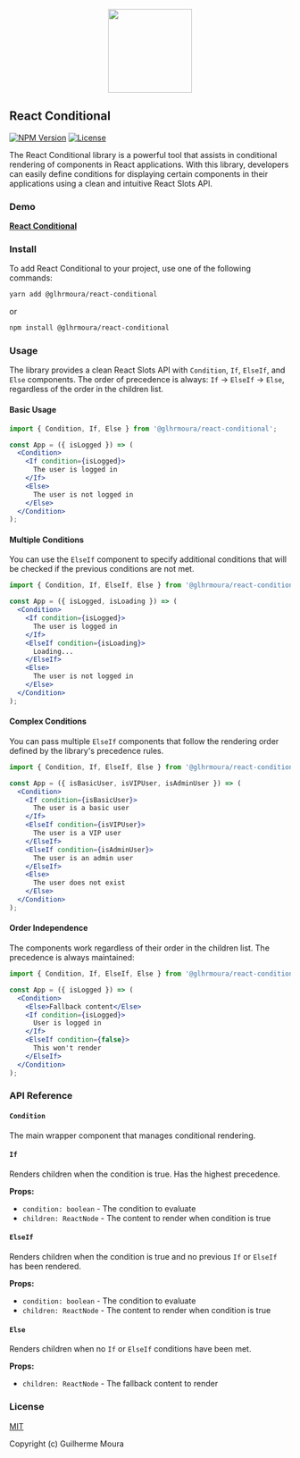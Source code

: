 <p align="center">
  <img
    style="object: contain; height: 150px"
    src="https://i.imgur.com/t2AeIFw.png"
  />
</p>

## React Conditional

[![NPM Version](https://img.shields.io/npm/v/@glhrmoura/react-conditional.svg?style=for-the-badge)](https://www.npmjs.com/package/@glhrmoura/react-conditional)
[![License](https://img.shields.io/npm/l/@glhrmoura/react-conditional.svg?style=for-the-badge)](https://github.com/glhrmoura/react-conditional/blob/main/LICENSE)

The React Conditional library is a powerful tool that assists in conditional rendering of components in React applications. With this library, developers can easily define conditions for displaying certain components in their applications using a clean and intuitive React Slots API.

### Demo

[**React Conditional**](https://glhrmoura-react-conditional.netlify.app)

### Install

To add React Conditional to your project, use one of the following commands:

```bash
yarn add @glhrmoura/react-conditional
```

or

```bash
npm install @glhrmoura/react-conditional
```

### Usage

The library provides a clean React Slots API with `Condition`, `If`, `ElseIf`, and `Else` components. The order of precedence is always: `If` → `ElseIf` → `Else`, regardless of the order in the children list.

#### Basic Usage

```jsx
import { Condition, If, Else } from '@glhrmoura/react-conditional';

const App = ({ isLogged }) => (
  <Condition>
    <If condition={isLogged}>
      The user is logged in
    </If>
    <Else>
      The user is not logged in
    </Else>
  </Condition>
);
```

#### Multiple Conditions

You can use the `ElseIf` component to specify additional conditions that will be checked if the previous conditions are not met.

```jsx
import { Condition, If, ElseIf, Else } from '@glhrmoura/react-conditional';

const App = ({ isLogged, isLoading }) => (
  <Condition>
    <If condition={isLogged}>
      The user is logged in
    </If>
    <ElseIf condition={isLoading}>
      Loading...
    </ElseIf>
    <Else>
      The user is not logged in
    </Else>
  </Condition>
);
```

#### Complex Conditions

You can pass multiple `ElseIf` components that follow the rendering order defined by the library's precedence rules.

```jsx
import { Condition, If, ElseIf, Else } from '@glhrmoura/react-conditional';

const App = ({ isBasicUser, isVIPUser, isAdminUser }) => (
  <Condition>
    <If condition={isBasicUser}>
      The user is a basic user
    </If>
    <ElseIf condition={isVIPUser}>
      The user is a VIP user
    </ElseIf>
    <ElseIf condition={isAdminUser}>
      The user is an admin user
    </ElseIf>
    <Else>
      The user does not exist
    </Else>
  </Condition>
);
```

#### Order Independence

The components work regardless of their order in the children list. The precedence is always maintained:

```jsx
import { Condition, If, ElseIf, Else } from '@glhrmoura/react-conditional';

const App = ({ isLogged }) => (
  <Condition>
    <Else>Fallback content</Else>
    <If condition={isLogged}>
      User is logged in
    </If>
    <ElseIf condition={false}>
      This won't render
    </ElseIf>
  </Condition>
);
```

### API Reference

#### `Condition`
The main wrapper component that manages conditional rendering.

#### `If`
Renders children when the condition is true. Has the highest precedence.

**Props:**
- `condition: boolean` - The condition to evaluate
- `children: ReactNode` - The content to render when condition is true

#### `ElseIf`
Renders children when the condition is true and no previous `If` or `ElseIf` has been rendered.

**Props:**
- `condition: boolean` - The condition to evaluate
- `children: ReactNode` - The content to render when condition is true

#### `Else`
Renders children when no `If` or `ElseIf` conditions have been met.

**Props:**
- `children: ReactNode` - The fallback content to render

### License

[MIT](https://github.com/glhrmoura/react-conditional/blob/main/LICENSE)

Copyright (c) Guilherme Moura
